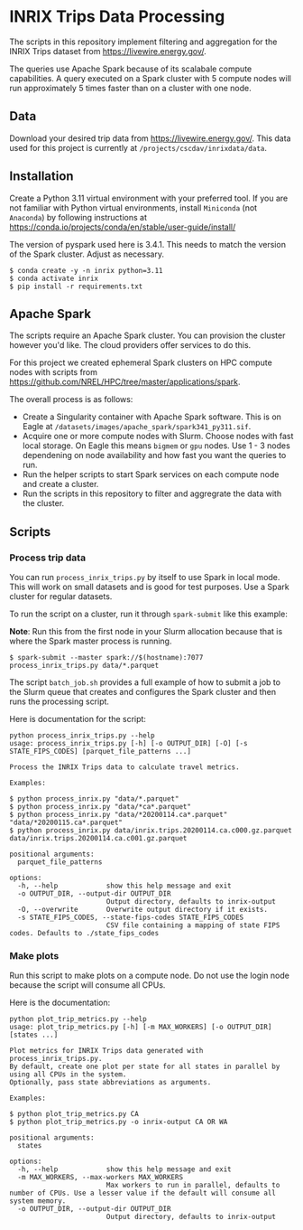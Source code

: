 # INRIX Trips Data Processing

The scripts in this repository implement filtering and aggregation for the INRIX Trips dataset from
https://livewire.energy.gov/.

The queries use Apache Spark because of its scalabale compute capabilities. A query executed on a
Spark cluster with 5 compute nodes will run approximately 5 times faster than on a cluster with
one node.

## Data
Download your desired trip data from https://livewire.energy.gov/. This data used for this project
is currently at `/projects/cscdav/inrixdata/data`.

## Installation
Create a Python 3.11 virtual environment with your preferred tool. If you are not familiar with Python
virtual environments, install ``Miniconda`` (not ``Anaconda``) by following instructions at
https://conda.io/projects/conda/en/stable/user-guide/install/

The version of pyspark used here is 3.4.1. This needs to match the version of the Spark cluster.
Adjust as necessary.

```
$ conda create -y -n inrix python=3.11
$ conda activate inrix
$ pip install -r requirements.txt
```

## Apache Spark
The scripts require an Apache Spark cluster. You can provision the cluster however you'd like.
The cloud providers offer services to do this.

For this project we created ephemeral Spark clusters on HPC compute nodes with scripts from
https://github.com/NREL/HPC/tree/master/applications/spark.

The overall process is as follows:

- Create a Singularity container with Apache Spark software. This is on Eagle at
`/datasets/images/apache_spark/spark341_py311.sif`.
- Acquire one or more compute nodes with Slurm. Choose nodes with fast local storage. On Eagle this
means `bigmem` or `gpu` nodes. Use 1 - 3 nodes dependening on node availability and
how fast you want the queries to run.
- Run the helper scripts to start Spark services on each compute node and create a cluster.
- Run the scripts in this repository to filter and aggregrate the data with the cluster.

## Scripts

### Process trip data
You can run `process_inrix_trips.py` by itself to use Spark in local mode. This will work on small
datasets and is good for test purposes. Use a Spark cluster for regular datasets.

To run the script on a cluster, run it through `spark-submit` like this example:

**Note**: Run this from the first node in your Slurm allocation because that is where the Spark
master process is running.

```
$ spark-submit --master spark://$(hostname):7077 process_inrix_trips.py data/*.parquet
```

The script `batch_job.sh` provides a full example of how to submit a job to the Slurm queue that
creates and configures the Spark cluster and then runs the processing script.

Here is documentation for the script:

```
python process_inrix_trips.py --help                 
usage: process_inrix_trips.py [-h] [-o OUTPUT_DIR] [-O] [-s STATE_FIPS_CODES] [parquet_file_patterns ...]

Process the INRIX Trips data to calculate travel metrics.

Examples:

$ python process_inrix.py "data/*.parquet"
$ python process_inrix.py "data/*ca*.parquet"
$ python process_inrix.py "data/*20200114.ca*.parquet" "data/*20200115.ca*.parquet"
$ python process_inrix.py data/inrix.trips.20200114.ca.c000.gz.parquet data/inrix.trips.20200114.ca.c001.gz.parquet

positional arguments:
  parquet_file_patterns

options:
  -h, --help            show this help message and exit
  -o OUTPUT_DIR, --output-dir OUTPUT_DIR
                        Output directory, defaults to inrix-output
  -O, --overwrite       Overwrite output directory if it exists.
  -s STATE_FIPS_CODES, --state-fips-codes STATE_FIPS_CODES
                        CSV file containing a mapping of state FIPS codes. Defaults to ./state_fips_codes
```

### Make plots
Run this script to make plots on a compute node. Do not use the login node because the script will
consume all CPUs.

Here is the documentation:

```
python plot_trip_metrics.py --help  
usage: plot_trip_metrics.py [-h] [-m MAX_WORKERS] [-o OUTPUT_DIR] [states ...]

Plot metrics for INRIX Trips data generated with process_inrix_trips.py.
By default, create one plot per state for all states in parallel by using all CPUs in the system.
Optionally, pass state abbreviations as arguments.

Examples:

$ python plot_trip_metrics.py CA
$ python plot_trip_metrics.py -o inrix-output CA OR WA

positional arguments:
  states

options:
  -h, --help            show this help message and exit
  -m MAX_WORKERS, --max-workers MAX_WORKERS
                        Max workers to run in parallel, defaults to number of CPUs. Use a lesser value if the default will consume all system memory.
  -o OUTPUT_DIR, --output-dir OUTPUT_DIR
                        Output directory, defaults to inrix-output
```
